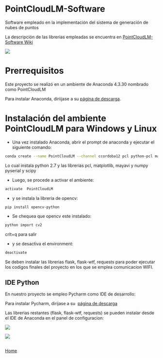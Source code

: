 # PointCloudLM-Software
Software empleado en la implementación del sistema de generación de nubes de puntos

La descripción de las librerias empleadas se encuentra en [PointCloudLM-Software Wiki](https://github.com/Lujano/PointCloudLM-Software/wiki)



![](https://github.com/Lujano/PointCloudLM-Software/blob/master/Install/Install3.png  )


# Prerrequisitos
Este proyecto se realizó en un ambiente de Anaconda 4.3.30  nombrado como PointCloudLM

Para instalar Anaconda, diriijase a su  [página de descarga](https://www.anaconda.com/download/).

# Instalación del ambiente PointCloudLM para Windows y Linux
* Una vez instalado Anaconda, abrir el prompt de anaconda y ejecutar el siguiente comando:
```bash
conda create --name PointCloudLM --channel ccordoba12 pcl python-pcl matplotlib mayavi numpy pyserial scipy
```

Lo cual instala python 2.7 y las librerias pcl, matplotlib, mayavi y numpy pyserial y scipy

* Luego, se procede a activar el ambiente:

```bash
activate  PointCloudLM
```
* y se instala la libreria de opencv:

```bash
pip install opencv-python
```
* Se chequea que opencv este instalado:

```bash
python import cv2
```

crlt+q para salir

* y se desactiva el environment:
```bash
deactivate
```
Se deben instalar las librerias flask, flask-wtf, requests para poder ejecutar los codigos finales del proyecto en los  que se emplea comunicacion WIFI.
## IDE Python

En nuestro proyecto se empleo Pycharm como IDE de desarrollo:

Para instalar Pycharm, dirijase a su  [página de descarga](https://www.jetbrains.com/pycharm/download/)

Las librerias restantes (flask, flask-wtf, requests) se pueden instalar desde el IDE de Anaconda en el panel de configuracion:

![](https://github.com/Lujano/PointCloudLM-Software/blob/master/Install/Install.png)


![](https://github.com/Lujano/PointCloudLM-Software/blob/master/Install/Install2.png)

<br>[Home](https://github.com/Lujano/PointCloudLM/wiki)<br>

